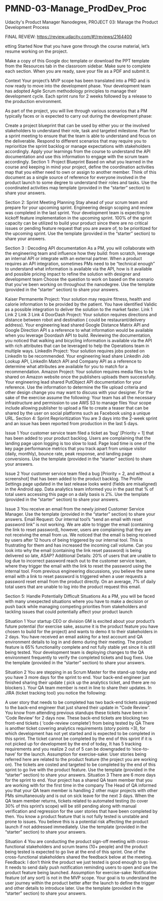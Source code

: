# PMND-03-Manage_ProdDev_Proc
Udacity's Product Manager Nanodegree, PROJECT 03: Manage the Product Development Process

FINAL REVIEW: https://review.udacity.com/#!/reviews/2164400

etting Started
Now that you have gone through the course material, let’s resume working on the project.

Make a copy of this Google doc template or download the PPT template from the Resources tab in the classroom sidebar. Make sure to complete each section. When you are ready, save your file as a PDF and submit it.

Context
Your project’s MVP scope has been translated into a PRD and is now ready to move into the development phase. Your development team has adopted Agile Scrum methodology principles to manage their development cycle. Each sprint runs for 2 weeks followed by a release to the production environment.


As part of the project, you will live through various scenarios that a PM typically faces or is expected to carry out during the development phase:

Create a project blueprint that can be used by either you or the involved stakeholders to understand their role, task and targeted milestone.
Plan for a sprint meeting to ensure that the team is able to understand and focus on the deliverable.
Respond to different scenarios that may require you to reprioritize the sprint backlog or manage expectations with stakeholders accordingly.
Apply your learnings from the course to understand the API documentation and use this information to engage with the scrum team accordingly.
Section 1: Project Blueprint
Based on what you learned in the course and keeping in mind your project, define the coordination activities map that you either need to own or assign to another member. Think of this document as a single source of reference for everyone involved in the product launch to some degree to understand their roles and tasks. Use the coordinated activities map template (provided in the “starter” section) to share your answers.

Section 2: Sprint Meeting Planning
Stay ahead of your scrum team and prepare for your upcoming sprint. Engineering design scoping and review was completed in the last sprint. Your development team is expecting to kickoff feature implementation in the upcoming sprint. 100% of the sprint capacity can be utilized to build your product since there are no critical issues or pending feature request that you are aware of, to be prioritized for the upcoming sprint. Use the template (provided in the “starter” section) to share your answers.

Section 3 : Decoding API documentation
As a PM, you will collaborate with the engineering team and influence how they build: from scratch, leverage an internal API or integrate with an external partner. When a product requires an API integration, sometimes PMs need to be “technical enough” to understand what information is available via the API, how is it available and possible pricing impact to refine the solution with designer and development team Choose the question to work on based on the scenario that you've been working on throughout the nanodegree. Use the template (provided in the “starter” section) to share your answers.

Kaiser Permanente Project: Your solution may require fitness, health and calorie information to be provided by the patient. You have identified Validic as a possible integration to deliver the solution to the market faster.
Link 1
Link 2
Link 3
Link 4
DoorDash Project: Your solution requires directions and distance between robot and destination ( could be restaurant/delivery address). Your engineering lead shared Google Distance Matrix API and Google Direction API s a reference to what information would be available when you leverage Doordash API to build. Reviewing the documentation, you noticed that walking and bicycling information is available via the API with rich attributes that can be leveraged to help the Operations team in multiple ways.
LinkedIn Project: Your solution requires jobs posted on LinkedIn to be recommended. Your engineering lead share LinkedIn Job Lookup API, LinkedIn Match API and Company API as a reference to determine what attributes are available for you to match for a recommendation.
Amazon Project: Your solution requires media files to be shared on Amazon website once the publishers uploads them successfully. Your engineering lead shared PutObject API documentation for your reference. Use the information to determine the file upload criteria and other design change you may want to discuss with your designer. For the sake of the exercise assume the following:
Your team has all the necessary infrastructure and permission to use AWS S3 to manage files
Your scope include allowing publisher to upload a file to create a teaser that can be shared by the user on social platforms such as Facebook using a unique URL.
Section 4: Sprint Reprioritization
You are 3 days into the 2-week sprint and an issue has been reported from production in the last 5 days.

Issue 1
Your customer service team filed a ticket as ‘bug’ [Priority = 1] that has been added to your product backlog. Users are complaining that the landing page upon logging is too slow to load. Page load time is one of the key page performance metrics that you track apart from unique visitor (daily, monthly), bounce rate, peak response, and landing page conversions. Use the template (provided in the “starter” section) to share your answers.

Issue 2
Your customer service team filed a bug [Priority = 2, and without a screenshot] that has been added to the product backlog. The Profile Settings page updated in the last release looks weird (fields are misaligned) in the Android app. Data analytics team informed you in the past that % of total users accessing this page on a daily basis is 2%. Use the template (provided in the “starter” section) to share your answers.

Issue 3
You receive an email from the newly joined Customer Service Manager. Use the template (provided in the “starter” section) to share your answers.
Email Request: Our internal tool’s “send an email with reset password link” is not working. We are able to trigger the email (containing the link to reset password), however, users are complaining that they are not receiving the email from us. We noticed that the email is being received by users after 12 hours of being triggered by our internal tool. This is frustrating for them and has increased the incoming call volume. Can you look into why the email (containing the link reset password) is being delivered so late, ASAP?
Additional Details: 20% of users that are unable to log due to incorrect password reach out to the customer service team, where they trigger the email with the link to reset the password using the internal tool. From previous engineering discussions, you believe the same email with a link to reset password is triggered when a user requests a password reset email from the product directly. On an average, 7% of daily total users that are unable to log into the product request this email.

Section 5: Handle Potentially Difficult Situations
As a PM, you will be faced with many unexpected situations where you have to make a decision or push back while managing competing priorities from stakeholders and tackling issues that could potentially affect your product launch

Situation 1
Your startup CEO or division GM is excited about your product’s future potential (for exercise sake, assume it is the product feature you have chosen to build for the project) and wants to demo it to their stakeholders in 2 days. You have received an email asking for a test account and QA environment details to log in and demo during their meeting. The product feature is 65% functionality complete and not fully stable yet since it is still being tested. Your development team is deploying changes to the QA environment frequently to verify the completed tickets and bug fixes. Use the template (provided in the “starter” section) to share your answers.

Situation 2
You are stepping in as Scrum Master for the stand-up today and you have 3 more days for the sprint to end. Your back-end engineer just finished sharing their update ( pick up the analytics ticket, and there are no blockers ). Your QA team member is next in line to share their updates. In JIRA (ticket tracking tool) you notice the following:

A user story that needs to be completed has two back-end tickets assigned to the back-end engineer that just shared their update in “Code Review”. You know from attending previous standups these tickets have been in ‘Code Review’ for 2 days now. These back-end tickets are blocking two front-end tickets ( ‘code-review complete’) from being tested by QA
There is another ticket covering analytics requirements (story points =3), for which development has not yet started and is expected to be completed in this sprint. The ticket cannot be completed by the end of this sprint if it is not picked up for development by the end of today, It has 5 tracking requirements and you realize 2 out of 5 can be downgraded to ‘nice-to-have’ for the launch.
Assumption for exercise-sake: User stories being referred here are related to the product feature (the project you are working on). The tickets are costed and targeted to be completed by the end of this sprint to go live with the product feature. Use the template (provided in the “starter” section) to share your answers.
Situation 3
There are 6 more days for the sprint to end. Your project has a shared QA team member that you are working with for the first time in the company The Head of QA informed you that your QA team member is handling 2 other major projects with other PMs simultaneously and is out on sick leave for the next 3 days. When the QA team member returns, tickets related to automated testing (to cover 30% of this sprint’s scope) will be still pending along with manual verification and regression for the user stories that have been completed by then. You know a product feature that is not fully tested is unstable and prone to issues. You believe this is a potential risk affecting the product launch if not addressed immediately. Use the template (provided in the “starter” section) to share your answers.

Situation 4
You are conducting the product sign-off meeting with cross-functional stakeholders and scrum teams (10+ people) and the product being tested is expected to go live at the end of this sprint. One of the cross-functional stakeholders shared the feedback below at the meeting.
Feedback: I don’t think the product we just tested is good enough to go live. It needs to send daily push notification reminding users to open and use the product feature being launched.
Assumption for exercise-sake: Notification feature (of any sort) is not in the MVP scope. Your goal is to understand the user journey within the product better after the launch to define the trigger and other details to introduce later. Use the template (provided in the “starter” section) to share your answers.
